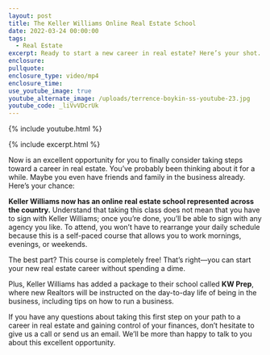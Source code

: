```yaml
---
layout: post
title: The Keller Williams Online Real Estate School
date: 2022-03-24 00:00:00
tags:
  - Real Estate
excerpt: Ready to start a new career in real estate? Here’s your shot.
enclosure:
pullquote:
enclosure_type: video/mp4
enclosure_time:
use_youtube_image: true
youtube_alternate_image: /uploads/terrence-boykin-ss-youtube-23.jpg
youtube_code: _liVvVDcrUk
---
```

{% include youtube.html %}

{% include excerpt.html %}

Now is an excellent opportunity for you to finally consider taking steps toward a career in real estate. You’ve probably been thinking about it for a while. Maybe you even have friends and family in the business already. Here’s your chance:

**Keller Williams now has an online real estate school represented across the country.** Understand that taking this class does not mean that you have to sign with Keller Williams; once you’re done, you’ll be able to sign with any agency you like. To attend, you won’t have to rearrange your daily schedule because this is a self-paced course that allows you to work mornings, evenings, or weekends.

The best part? This course is completely free\! That’s right—you can start your new real estate career without spending a dime.

Plus, Keller Williams has added a package to their school called **KW Prep**, where new Realtors will be instructed on the day-to-day life of being in the business, including tips on how to run a business.

If you have any questions about taking this first step on your path to a career in real estate and gaining control of your finances, don’t hesitate to give us a call or send us an email. We’ll be more than happy to talk to you about this excellent opportunity.

